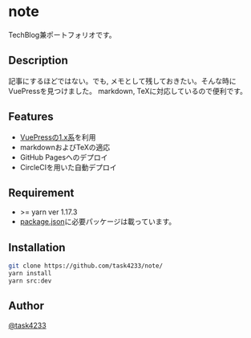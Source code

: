 # note

TechBlog兼ポートフォリオです。


## Description
記事にするほどではない。でも, メモとして残しておきたい。そんな時にVuePressを見つけました。
markdown, TeXに対応しているので便利です。

## Features

- [VuePressの1.x系](https://v1.vuepress.vuejs.org/)を利用
- markdownおよびTeXの適応
- GitHub Pagesへのデプロイ
- CircleCIを用いた自動デプロイ

## Requirement
- \>= yarn ver 1.17.3
- [package.json](https://github.com/task4233/note/blob/master/package.json)に必要パッケージは載っています。


## Installation
```bash
git clone https://github.com/task4233/note/
yarn install
yarn src:dev
```

## Author

[@task4233](https://twitter.com/task4233)
